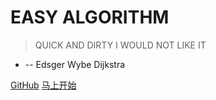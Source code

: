 # EASY ALGORITHM

> QUICK AND DIRTY I WOULD NOT LIKE IT

* -- Edsger Wybe Dijkstra

[GitHub](https://github.com/A11Might/docsify)
[马上开始](README)